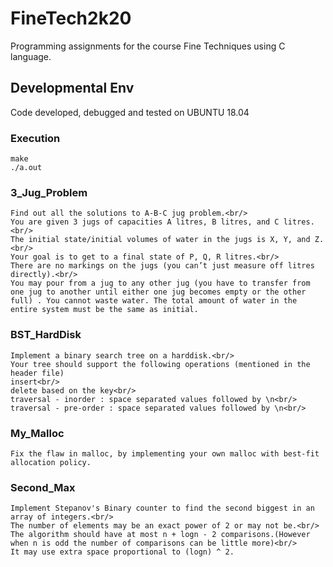 # FineTech2k20

Programming assignments for the course Fine Techniques using C language.

## Developmental Env

Code developed, debugged and tested on UBUNTU 18.04

### Execution

```
make  
./a.out
```

### 3_Jug_Problem
```
Find out all the solutions to A-B-C jug problem.<br/>
You are given 3 jugs of capacities A litres, B litres, and C litres.<br/>
The initial state/initial volumes of water in the jugs is X, Y, and Z.<br/>
Your goal is to get to a final state of P, Q, R litres.<br/>
There are no markings on the jugs (you can’t just measure off litres directly).<br/>
You may pour from a jug to any other jug (you have to transfer from one jug to another until either one jug becomes empty or the other full) . You cannot waste water. The total amount of water in the entire system must be the same as initial.
```
### BST_HardDisk
```
Implement a binary search tree on a harddisk.<br/>
Your tree should support the following operations (mentioned in the header file)
insert<br/>
delete based on the key<br/>
traversal - inorder : space separated values followed by \n<br/>
traversal - pre-order : space separated values followed by \n<br/>
```
### My_Malloc
```
Fix the flaw in malloc, by implementing your own malloc with best-fit allocation policy.
```
### Second_Max
```
Implement Stepanov's Binary counter to find the second biggest in an array of integers.<br/>
The number of elements may be an exact power of 2 or may not be.<br/>
The algorithm should have at most n + logn - 2 comparisons.(However when n is odd the number of comparisons can be little more)<br/>
It may use extra space proportional to (logn) ^ 2.
```
